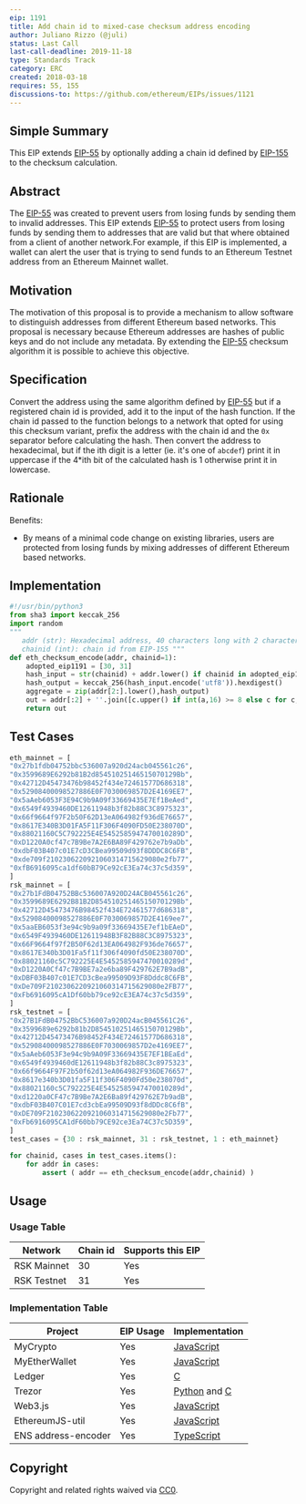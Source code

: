 ```yaml
---
eip: 1191
title: Add chain id to mixed-case checksum address encoding
author: Juliano Rizzo (@juli)
status: Last Call
last-call-deadline: 2019-11-18
type: Standards Track
category: ERC
created: 2018-03-18
requires: 55, 155
discussions-to: https://github.com/ethereum/EIPs/issues/1121
---
```


## Simple Summary

This EIP extends [EIP-55](https://eips.fyi/55) by optionally adding a chain id defined by [EIP-155](https://eips.fyi/155) to the checksum calculation.

## Abstract

The [EIP-55](https://eips.fyi/55) was created to prevent users from losing funds by sending them to invalid addresses. This EIP extends [EIP-55](https://eips.fyi/55) to protect users from losing funds by sending them to addresses that are valid but that where obtained from a client of another network.For example, if this EIP is implemented, a wallet can alert the user that is trying to send funds to an Ethereum Testnet address from an Ethereum Mainnet wallet.  

## Motivation

The motivation of this proposal is to provide a mechanism to allow software to distinguish addresses from different Ethereum based networks. This proposal is necessary because Ethereum addresses are hashes of public keys and do not include any metadata. By extending the [EIP-55](https://eips.fyi/55) checksum algorithm it is possible to achieve this objective.

## Specification

Convert the address using the same algorithm defined by [EIP-55](https://eips.fyi/55) but if a registered chain id is provided, add it to the input of the hash function. If the chain id passed to the function belongs to a network that opted for using this checksum variant, prefix the address with the chain id and the `0x` separator before calculating the hash. Then convert the address to hexadecimal, but if the ith digit is a letter (ie. it's one of `abcdef`) print it in uppercase if the 4*ith bit of the calculated hash is 1 otherwise print it in lowercase.

## Rationale

 Benefits:
 
 - By means of a minimal code change on existing libraries, users are protected from losing funds by mixing addresses of different Ethereum based networks.

## Implementation

```python
#!/usr/bin/python3
from sha3 import keccak_256
import random
"""
   addr (str): Hexadecimal address, 40 characters long with 2 characters prefix
   chainid (int): chain id from EIP-155 """
def eth_checksum_encode(addr, chainid=1):
    adopted_eip1191 = [30, 31]
    hash_input = str(chainid) + addr.lower() if chainid in adopted_eip1191 else addr[2:].lower()
    hash_output = keccak_256(hash_input.encode('utf8')).hexdigest()
    aggregate = zip(addr[2:].lower(),hash_output)
    out = addr[:2] + ''.join([c.upper() if int(a,16) >= 8 else c for c,a in aggregate])
    return out
```

## Test Cases

```python
eth_mainnet = [
"0x27b1fdb04752bbc536007a920d24acb045561c26",
"0x3599689E6292b81B2d85451025146515070129Bb",
"0x42712D45473476b98452f434e72461577D686318",
"0x52908400098527886E0F7030069857D2E4169EE7",
"0x5aAeb6053F3E94C9b9A09f33669435E7Ef1BeAed",
"0x6549f4939460DE12611948b3f82b88C3C8975323",
"0x66f9664f97F2b50F62D13eA064982f936dE76657",
"0x8617E340B3D01FA5F11F306F4090FD50E238070D",
"0x88021160C5C792225E4E5452585947470010289D",
"0xD1220A0cf47c7B9Be7A2E6BA89F429762e7b9aDb",
"0xdbF03B407c01E7cD3CBea99509d93f8DDDC8C6FB",
"0xde709f2102306220921060314715629080e2fb77",
"0xfB6916095ca1df60bB79Ce92cE3Ea74c37c5d359",
]
rsk_mainnet = [
"0x27b1FdB04752BBc536007A920D24ACB045561c26",
"0x3599689E6292B81B2D85451025146515070129Bb",
"0x42712D45473476B98452f434E72461577d686318",
"0x52908400098527886E0F7030069857D2E4169ee7",
"0x5aaEB6053f3e94c9b9a09f33669435E7ef1bEAeD",
"0x6549F4939460DE12611948B3F82B88C3C8975323",
"0x66F9664f97f2B50F62d13EA064982F936de76657",
"0x8617E340b3D01Fa5f11f306f4090fd50E238070D",
"0x88021160c5C792225E4E5452585947470010289d",
"0xD1220A0Cf47c7B9BE7a2e6ba89F429762E7B9adB",
"0xDBF03B407c01E7CD3cBea99509D93F8Dddc8C6FB",
"0xDe709F2102306220921060314715629080e2FB77",
"0xFb6916095cA1Df60bb79ce92cE3EA74c37c5d359",
]
rsk_testnet = [
"0x27B1FdB04752BbC536007a920D24acB045561C26",
"0x3599689e6292b81b2D85451025146515070129Bb",
"0x42712D45473476B98452F434E72461577D686318",
"0x52908400098527886E0F7030069857D2e4169EE7",
"0x5aAeb6053F3e94c9b9A09F33669435E7EF1BEaEd",
"0x6549f4939460dE12611948b3f82b88C3c8975323",
"0x66f9664F97F2b50f62d13eA064982F936DE76657",
"0x8617e340b3D01fa5F11f306F4090Fd50e238070d",
"0x88021160c5C792225E4E5452585947470010289d",
"0xd1220a0CF47c7B9Be7A2E6Ba89f429762E7b9adB",
"0xdbF03B407C01E7cd3cbEa99509D93f8dDDc8C6fB",
"0xDE709F2102306220921060314715629080e2Fb77",
"0xFb6916095CA1dF60bb79CE92ce3Ea74C37c5D359",
]
test_cases = {30 : rsk_mainnet, 31 : rsk_testnet, 1 : eth_mainnet}

for chainid, cases in test_cases.items():
    for addr in cases:
        assert ( addr == eth_checksum_encode(addr,chainid) )
```

## Usage

### Usage  Table

| Network      | Chain id | Supports this EIP |
|-|-|-|
| RSK Mainnet  | 30       | Yes               |
| RSK Testnet  | 31       | Yes               |

### Implementation Table

| Project         | EIP Usage        | Implementation |
|-|-|-|
| MyCrypto       | Yes              | [JavaScript](https://github.com/MyCryptoHQ/MyCrypto/blob/develop/common/utils/formatters.ts#L126) |
| MyEtherWallet  | Yes              | [JavaScript](https://github.com/MyEtherWallet/MyEtherWallet/blob/73c4a24f8f67c655749ac990c5b62efd92a2b11a/src/helpers/addressUtils.js#L22) |
| Ledger         | Yes              | [C](https://github.com/LedgerHQ/ledger-app-eth/blob/master/src_common/ethUtils.c#L203) |
| Trezor         | Yes              | [Python](https://github.com/trezor/trezor-core/blob/270bf732121d004a4cd1ab129adaccf7346ff1db/src/apps/ethereum/get_address.py#L32) and [C](https://github.com/trezor/trezor-crypto/blob/4153e662b60a0d83c1be15150f18483a37e9092c/address.c#L62) |
| Web3.js           | Yes              | [JavaScript](https://github.com/ethereum/web3.js/blob/aaf26c8806bc9fb60cf6dcb6658104963c6c7fc7/packages/web3-utils/src/Utils.js#L140) |
| EthereumJS-util   | Yes              | [JavaScript](https://github.com/ethereumjs/ethereumjs-util/pull/204/commits/cdf0b3c996b05ac5b1f758f17ea9f9ed1847c1eb) |
| ENS address-encoder | Yes | [TypeScript](https://github.com/ensdomains/address-encoder/commit/5bf53b13fa014646ea28c9e5f937361dc9b40590) |

## Copyright

Copyright and related rights waived via [CC0](/LICENSE.md).

